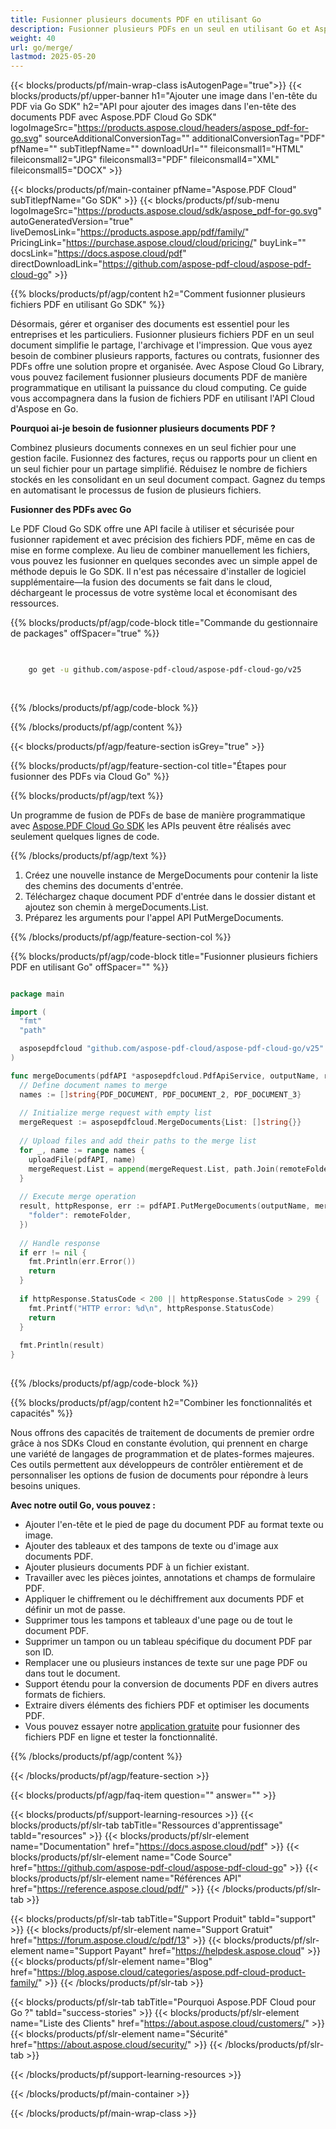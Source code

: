 ```yaml
---
title: Fusionner plusieurs documents PDF en utilisant Go
description: Fusionner plusieurs PDFs en un seul en utilisant Go et Aspose.PDF Cloud SDK.
weight: 40
url: go/merge/
lastmod: 2025-05-20
---
```


{{< blocks/products/pf/main-wrap-class isAutogenPage="true">}}
{{< blocks/products/pf/upper-banner h1="Ajouter une image dans l'en-tête du PDF via Go SDK" h2="API pour ajouter des images dans l'en-tête des documents PDF avec Aspose.PDF Cloud Go SDK" logoImageSrc="https://products.aspose.cloud/headers/aspose_pdf-for-go.svg" sourceAdditionalConversionTag="" additionalConversionTag="PDF" pfName="" subTitlepfName="" downloadUrl="" fileiconsmall1="HTML" fileiconsmall2="JPG" fileiconsmall3="PDF" fileiconsmall4="XML" fileiconsmall5="DOCX" >}}

{{< blocks/products/pf/main-container pfName="Aspose.PDF Cloud" subTitlepfName="Go SDK" >}}
{{< blocks/products/pf/sub-menu logoImageSrc="https://products.aspose.cloud/sdk/aspose_pdf-for-go.svg"
autoGeneratedVersion="true"
liveDemosLink="https://products.aspose.app/pdf/family/" PricingLink="https://purchase.aspose.cloud/cloud/pricing/" buyLink="" docsLink="https://docs.aspose.cloud/pdf"  directDownloadLink="https://github.com/aspose-pdf-cloud/aspose-pdf-cloud-go" >}}

{{% blocks/products/pf/agp/content h2="Comment fusionner plusieurs fichiers PDF en utilisant Go SDK" %}}

Désormais, gérer et organiser des documents est essentiel pour les entreprises et les particuliers. Fusionner plusieurs fichiers PDF en un seul document simplifie le partage, l'archivage et l'impression. Que vous ayez besoin de combiner plusieurs rapports, factures ou contrats, fusionner des PDFs offre une solution propre et organisée. Avec Aspose Cloud Go Library, vous pouvez facilement fusionner plusieurs documents PDF de manière programmatique en utilisant la puissance du cloud computing. Ce guide vous accompagnera dans la fusion de fichiers PDF en utilisant l'API Cloud d'Aspose en Go.

**Pourquoi ai-je besoin de fusionner plusieurs documents PDF ?**

Combinez plusieurs documents connexes en un seul fichier pour une gestion facile. Fusionnez des factures, reçus ou rapports pour un client en un seul fichier pour un partage simplifié. Réduisez le nombre de fichiers stockés en les consolidant en un seul document compact. Gagnez du temps en automatisant le processus de fusion de plusieurs fichiers.

**Fusionner des PDFs avec Go**

Le PDF Cloud Go SDK offre une API facile à utiliser et sécurisée pour fusionner rapidement et avec précision des fichiers PDF, même en cas de mise en forme complexe. Au lieu de combiner manuellement les fichiers, vous pouvez les fusionner en quelques secondes avec un simple appel de méthode depuis le Go SDK. Il n'est pas nécessaire d'installer de logiciel supplémentaire—la fusion des documents se fait dans le cloud, déchargeant le processus de votre système local et économisant des ressources.

{{% blocks/products/pf/agp/code-block title="Commande du gestionnaire de packages" offSpacer="true" %}}

```bash

     
    go get -u github.com/aspose-pdf-cloud/aspose-pdf-cloud-go/v25
     
     

```

{{% /blocks/products/pf/agp/code-block %}}

{{% /blocks/products/pf/agp/content %}}

{{< blocks/products/pf/agp/feature-section isGrey="true" >}}

{{% blocks/products/pf/agp/feature-section-col title="Étapes pour fusionner des PDFs via Cloud Go" %}}

{{% blocks/products/pf/agp/text %}}

Un programme de fusion de PDFs de base de manière programmatique avec
[Aspose.PDF Cloud Go SDK](https://products.aspose.cloud/pdf/go/)
les APIs peuvent être réalisés avec seulement quelques lignes de code.

{{% /blocks/products/pf/agp/text %}}

1. Créez une nouvelle instance de MergeDocuments pour contenir la liste des chemins des documents d'entrée.
1. Téléchargez chaque document PDF d'entrée dans le dossier distant et ajoutez son chemin à mergeDocuments.List.
1. Préparez les arguments pour l'appel API PutMergeDocuments.

{{% /blocks/products/pf/agp/feature-section-col %}}

{{% blocks/products/pf/agp/code-block title="Fusionner plusieurs fichiers PDF en utilisant Go" offSpacer="" %}}

```go

package main

import (
  "fmt"
  "path"

  asposepdfcloud "github.com/aspose-pdf-cloud/aspose-pdf-cloud-go/v25"
)

func mergeDocuments(pdfAPI *asposepdfcloud.PdfApiService, outputName, remoteFolder string) {
  // Define document names to merge
  names := []string{PDF_DOCUMENT, PDF_DOCUMENT_2, PDF_DOCUMENT_3}
  
  // Initialize merge request with empty list
  mergeRequest := asposepdfcloud.MergeDocuments{List: []string{}}
  
  // Upload files and add their paths to the merge list
  for _, name := range names {
    uploadFile(pdfAPI, name)
    mergeRequest.List = append(mergeRequest.List, path.Join(remoteFolder, name))
  }
  
  // Execute merge operation
  result, httpResponse, err := pdfAPI.PutMergeDocuments(outputName, mergeRequest, map[string]interface{}{
    "folder": remoteFolder,
  })
  
  // Handle response
  if err != nil {
    fmt.Println(err.Error())
    return
  }
  
  if httpResponse.StatusCode < 200 || httpResponse.StatusCode > 299 {
    fmt.Printf("HTTP error: %d\n", httpResponse.StatusCode)
    return
  }
  
  fmt.Println(result)
}
  
```

{{% /blocks/products/pf/agp/code-block %}}

{{% blocks/products/pf/agp/content h2="Combiner les fonctionnalités et capacités" %}}

Nous offrons des capacités de traitement de documents de premier ordre grâce à nos SDKs Cloud en constante évolution, qui prennent en charge une variété de langages de programmation et de plates-formes majeures. Ces outils permettent aux développeurs de contrôler entièrement et de personnaliser les options de fusion de documents pour répondre à leurs besoins uniques.

**Avec notre outil Go, vous pouvez :**

+ Ajouter l'en-tête et le pied de page du document PDF au format texte ou image.
+ Ajouter des tableaux et des tampons de texte ou d'image aux documents PDF.
+ Ajouter plusieurs documents PDF à un fichier existant.
+ Travailler avec les pièces jointes, annotations et champs de formulaire PDF.
+ Appliquer le chiffrement ou le déchiffrement aux documents PDF et définir un mot de passe.
+ Supprimer tous les tampons et tableaux d'une page ou de tout le document PDF.
+ Supprimer un tampon ou un tableau spécifique du document PDF par son ID.
+ Remplacer une ou plusieurs instances de texte sur une page PDF ou dans tout le document.
+ Support étendu pour la conversion de documents PDF en divers autres formats de fichiers.
+ Extraire divers éléments des fichiers PDF et optimiser les documents PDF.
+ Vous pouvez essayer notre [application gratuite](https://products.aspose.app/pdf/merger) pour fusionner des fichiers PDF en ligne et tester la fonctionnalité.

{{% /blocks/products/pf/agp/content %}}

{{< /blocks/products/pf/agp/feature-section >}}

{{< blocks/products/pf/agp/faq-item question="" answer="" >}}

{{< blocks/products/pf/support-learning-resources >}}
{{< blocks/products/pf/slr-tab tabTitle="Ressources d'apprentissage" tabId="resources" >}}
{{< blocks/products/pf/slr-element name="Documentation" href="https://docs.aspose.cloud/pdf" >}}
{{< blocks/products/pf/slr-element name="Code Source" href="https://github.com/aspose-pdf-cloud/aspose-pdf-cloud-go" >}}
{{< blocks/products/pf/slr-element name="Références API" href="https://reference.aspose.cloud/pdf/" >}}
{{< /blocks/products/pf/slr-tab >}}

{{< blocks/products/pf/slr-tab tabTitle="Support Produit" tabId="support" >}}
{{< blocks/products/pf/slr-element name="Support Gratuit" href="https://forum.aspose.cloud/c/pdf/13" >}}
{{< blocks/products/pf/slr-element name="Support Payant" href="https://helpdesk.aspose.cloud" >}}
{{< blocks/products/pf/slr-element name="Blog" href="https://blog.aspose.cloud/categories/aspose.pdf-cloud-product-family/" >}}
{{< /blocks/products/pf/slr-tab >}}

{{< blocks/products/pf/slr-tab tabTitle="Pourquoi Aspose.PDF Cloud pour Go ?" tabId="success-stories" >}}
{{< blocks/products/pf/slr-element name="Liste des Clients" href="https://about.aspose.cloud/customers/" >}}
{{< blocks/products/pf/slr-element name="Sécurité" href="https://about.aspose.cloud/security/" >}}
{{< /blocks/products/pf/slr-tab >}}

{{< /blocks/products/pf/support-learning-resources >}}

{{< /blocks/products/pf/main-container >}}

{{< /blocks/products/pf/main-wrap-class >}}



